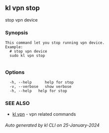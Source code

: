 ## kl vpn stop

stop vpn device

### Synopsis

```
This command let you stop running vpn device.
Example:
  # stop vpn device
  sudo kl vpn stop
	
```

### Options

```
  -h, --help      help for stop
  -v, --verbose   show verbose
  -h, --help   help for stop
```

### SEE ALSO

* [kl vpn](kl_vpn.md)  - vpn related commands

###### Auto generated by kl CLI on 25-January-2024

